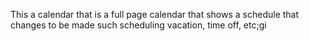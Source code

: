 This a calendar that is a full page calendar that shows a schedule that changes to be made such scheduling vacation, time off, etc;gi
